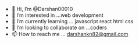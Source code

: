 - 👋 Hi, I’m @Darshan00010
- 👀 I’m interested in ...web development 
- 🌱 I’m currently learning ... javascript react html css
- 💞️ I’m looking to collaborate on ...coders
- 📫 How to reach me ... darshankn82@gmail.com

<!---
Darshan00010/Darshan00010 is a ✨ special ✨ repository because its `README.md` (this file) appears on your GitHub profile.
You can click the Preview link to take a look at your changes.
--->
